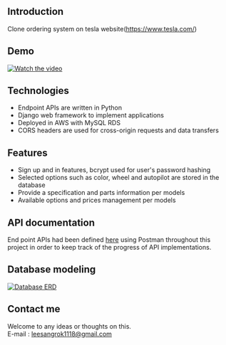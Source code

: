 ## Introduction
Clone ordering system on tesla website(https://www.tesla.com/)

## Demo
[![Watch the video](https://img.youtube.com/vi/JQ6JGS6QFsQ/0.jpg)](https://youtu.be/JQ6JGS6QFsQ)

## Technologies
- Endpoint APIs are written in Python
- Django web framework to implement applications
- Deployed in AWS with MySQL RDS
- CORS headers are used for cross-origin requests and data transfers 

## Features
- Sign up and in features, bcrypt used for user's password hashing
- Selected options such as color, wheel and autopilot are stored in the database
- Provide a specification and parts information per models
- Available options and prices management per models

## API documentation
End point APIs had been defined <a href="https://documenter.getpostman.com/view/9816664/SWLcdorr?version=latest" target="_blank">here</a> using Postman throughout this project in order to keep track of the progress of API implementations.

## Database modeling
<a target="_blank" rel="noopener noreferrer" href="https://github.com/wecode-bootcamp-korea/WelonMusk_backend/blob/master/tesla_erd.png"><img src="https://github.com/wecode-bootcamp-korea/WelonMusk_backend/raw/master/tesla_erd.png" alt="Database ERD" style="max-width:100%;"></a>
## Contact me
Welcome to any ideas or thoughts on this.<br>
E-mail : leesangrok1118@gmail.com
